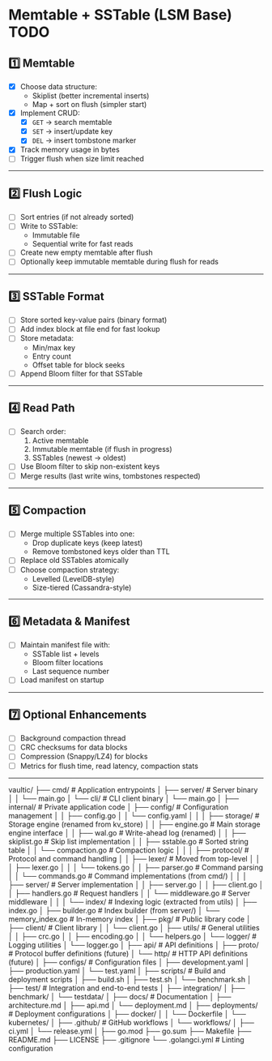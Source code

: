 # Memtable + SSTable (LSM Base) TODO

## 1️⃣ Memtable
- [x] Choose data structure:
  - Skiplist (better incremental inserts)
  - Map + sort on flush (simpler start)
- [x] Implement CRUD:
  - [x] `GET` → search memtable
  - [x] `SET` → insert/update key
  - [x] `DEL` → insert tombstone marker
- [x] Track memory usage in bytes
- [ ] Trigger flush when size limit reached

---

## 2️⃣ Flush Logic
- [ ] Sort entries (if not already sorted)
- [ ] Write to SSTable:
  - Immutable file
  - Sequential write for fast reads
- [ ] Create new empty memtable after flush
- [ ] Optionally keep immutable memtable during flush for reads

---

## 3️⃣ SSTable Format
- [ ] Store sorted key-value pairs (binary format)
- [ ] Add index block at file end for fast lookup
- [ ] Store metadata:
  - Min/max key
  - Entry count
  - Offset table for block seeks
- [ ] Append Bloom filter for that SSTable

---

## 4️⃣ Read Path
- [ ] Search order:
  1. Active memtable
  2. Immutable memtable (if flush in progress)
  3. SSTables (newest → oldest)
- [ ] Use Bloom filter to skip non-existent keys
- [ ] Merge results (last write wins, tombstones respected)

---

## 5️⃣ Compaction
- [ ] Merge multiple SSTables into one:
  - Drop duplicate keys (keep latest)
  - Remove tombstoned keys older than TTL
- [ ] Replace old SSTables atomically
- [ ] Choose compaction strategy:
  - Levelled (LevelDB-style)
  - Size-tiered (Cassandra-style)

---

## 6️⃣ Metadata & Manifest
- [ ] Maintain manifest file with:
  - SSTable list + levels
  - Bloom filter locations
  - Last sequence number
- [ ] Load manifest on startup

---

## 7️⃣ Optional Enhancements
- [ ] Background compaction thread
- [ ] CRC checksums for data blocks
- [ ] Compression (Snappy/LZ4) for blocks
- [ ] Metrics for flush time, read latency, compaction stats

-------
vaultic/
├── cmd/                          # Application entrypoints
│   ├── server/                   # Server binary
│   │   └── main.go
│   └── cli/                      # CLI client binary
│       └── main.go
│
├── internal/                     # Private application code
│   ├── config/                   # Configuration management
│   │   ├── config.go
│   │   └── config.yaml
│   │
│   ├── storage/                  # Storage engine (renamed from kv_store)
│   │   ├── engine.go             # Main storage engine interface
│   │   ├── wal.go                # Write-ahead log (renamed)
│   │   ├── skiplist.go           # Skip list implementation
│   │   ├── sstable.go            # Sorted string table
│   │   └── compaction.go         # Compaction logic
│   │
│   ├── protocol/                 # Protocol and command handling
│   │   ├── lexer/                # Moved from top-level
│   │   │   ├── lexer.go
│   │   │   └── tokens.go
│   │   ├── parser.go             # Command parsing
│   │   └── commands.go           # Command implementations (from cmd/)
│   │
│   ├── server/                   # Server implementation
│   │   ├── server.go
│   │   ├── client.go
│   │   ├── handlers.go           # Request handlers
│   │   └── middleware.go         # Server middleware
│   │
│   └── index/                    # Indexing logic (extracted from utils)
│       ├── index.go
│       ├── builder.go            # Index builder (from server/)
│       └── memory_index.go       # In-memory index
│
├── pkg/                          # Public library code
│   ├── client/                   # Client library
│   │   └── client.go
│   ├── utils/                    # General utilities
│   │   ├── crc.go
│   │   ├── encoding.go
│   │   └── helpers.go
│   └── logger/                   # Logging utilities
│       └── logger.go
│
├── api/                          # API definitions
│   ├── proto/                    # Protocol buffer definitions (future)
│   └── http/                     # HTTP API definitions (future)
│
├── configs/                      # Configuration files
│   ├── development.yaml
│   ├── production.yaml
│   └── test.yaml
│
├── scripts/                      # Build and deployment scripts
│   ├── build.sh
│   ├── test.sh
│   └── benchmark.sh
│
├── test/                         # Integration and end-to-end tests
│   ├── integration/
│   ├── benchmark/
│   └── testdata/
│
├── docs/                         # Documentation
│   ├── architecture.md
│   ├── api.md
│   └── deployment.md
│
├── deployments/                  # Deployment configurations
│   ├── docker/
│   │   └── Dockerfile
│   └── kubernetes/
│
├── .github/                      # GitHub workflows
│   └── workflows/
│       ├── ci.yml
│       └── release.yml
│
├── go.mod
├── go.sum
├── Makefile
├── README.md
├── LICENSE
├── .gitignore
└── .golangci.yml                 # Linting configuration